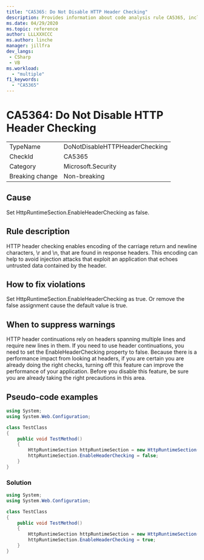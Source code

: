 ```yaml
---
title: "CA5365: Do Not Disable HTTP Header Checking"
description: Provides information about code analysis rule CA5365, including causes, how to fix violations, and when to suppress it.
ms.date: 04/29/2020
ms.topic: reference
author: LLLXXXCCC
ms.author: linche
manager: jillfra
dev_langs:
 - CSharp
 - VB
ms.workload:
  - "multiple"
f1_keywords:
  - "CA5365"
---
```

# CA5364: Do Not Disable HTTP Header Checking

|||
|-|-|
|TypeName|DoNotDisableHTTPHeaderChecking|
|CheckId|CA5365|
|Category|Microsoft.Security|
|Breaking change|Non-breaking|

## Cause

Set HttpRuntimeSection.EnableHeaderChecking as false.

## Rule description

HTTP header checking enables encoding of the carriage return and newline characters, \r and \n, that are found in response headers. This encoding can help to avoid injection attacks that exploit an application that echoes untrusted data contained by the header.

## How to fix violations

Set HttpRuntimeSection.EnableHeaderChecking as true. Or remove the false assignment cause the default value is true.

## When to suppress warnings

HTTP header continuations rely on headers spanning multiple lines and require new lines in them. If you need to use header continuations, you need to set the EnableHeaderChecking property to false. Because there is a performance impact from looking at headers, if you are certain you are already doing the right checks, turning off this feature can improve the performance of your application. Before you disable this feature, be sure you are already taking the right precautions in this area.

## Pseudo-code examples

```csharp
using System;
using System.Web.Configuration;

class TestClass
{
    public void TestMethod()
    {
        HttpRuntimeSection httpRuntimeSection = new HttpRuntimeSection();
        httpRuntimeSection.EnableHeaderChecking = false;
    }
}
```

### Solution

```csharp
using System;
using System.Web.Configuration;

class TestClass
{
    public void TestMethod()
    {
        HttpRuntimeSection httpRuntimeSection = new HttpRuntimeSection();
        httpRuntimeSection.EnableHeaderChecking = true;
    }
}
```
